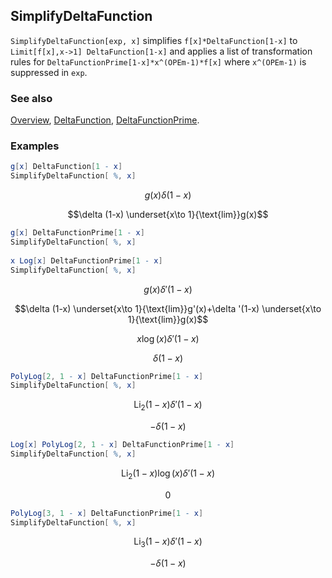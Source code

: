 ## SimplifyDeltaFunction

`SimplifyDeltaFunction[exp, x]` simplifies `f[x]*DeltaFunction[1-x]` to `Limit[f[x],x->1] DeltaFunction[1-x]` and applies a list of transformation rules for `DeltaFunctionPrime[1-x]*x^(OPEm-1)*f[x]` where `x^(OPEm-1)` is suppressed in `exp`.

### See also

[Overview](Extra/FeynCalc.md), [DeltaFunction](DeltaFunction.md), [DeltaFunctionPrime](DeltaFunctionPrime.md).

### Examples

```mathematica
g[x] DeltaFunction[1 - x]
SimplifyDeltaFunction[ %, x]
```

$$g(x) \delta (1-x)$$

$$\delta (1-x) \underset{x\to 1}{\text{lim}}g(x)$$

```mathematica
g[x] DeltaFunctionPrime[1 - x]
SimplifyDeltaFunction[ %, x] 
 
x Log[x] DeltaFunctionPrime[1 - x]
SimplifyDeltaFunction[ %, x]
```

$$g(x) \delta '(1-x)$$

$$\delta (1-x) \underset{x\to 1}{\text{lim}}g'(x)+\delta '(1-x) \underset{x\to 1}{\text{lim}}g(x)$$

$$x \log (x) \delta '(1-x)$$

$$\delta (1-x)$$

```mathematica
PolyLog[2, 1 - x] DeltaFunctionPrime[1 - x]
SimplifyDeltaFunction[ %, x]
```

$$\text{Li}_2(1-x) \delta '(1-x)$$

$$-\delta (1-x)$$

```mathematica
Log[x] PolyLog[2, 1 - x] DeltaFunctionPrime[1 - x]
SimplifyDeltaFunction[ %, x]
```

$$\text{Li}_2(1-x) \log (x) \delta '(1-x)$$

$$0$$

```mathematica
PolyLog[3, 1 - x] DeltaFunctionPrime[1 - x]
SimplifyDeltaFunction[ %, x]
```

$$\text{Li}_3(1-x) \delta '(1-x)$$

$$-\delta (1-x)$$
